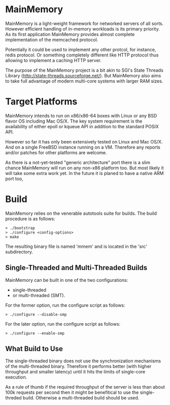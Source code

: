 MainMemory
===========

MainMemory is a light-weight framework for networked servers of all sorts.
However efficient handling of in-memory workloads is its primary priority.
As its first application MainMemory provides almost complete implementation
of the memcached protocol.

Potentially it could be used to implement any other protcol, for instance,
redis protocol. Or something completely different like HTTP protocol thus
allowing to implement a caching HTTP server.

The purpose of the MainMemory project is a bit akin to SGI's State Threads
Library (http://state-threads.sourceforge.net/). But MainMemory also aims
to take full advantage of modern multi-core systems with larger RAM sizes.

# Target Platforms

MainMemory intends to run on x86/x86-64 boxes with Linux or any BSD flavor
OS including Mac OS/X. The key system requirement is the availability of
either epoll or kqueue API in addition to the standard POSIX API.

However so far it has only been extensively tested on Linux and Mac OS/X.
And on a single FreeBSD instance running on a VM. Therefore any reports
and/or patches for other platforms are welcome.

As there is a not-yet-tested "generic architecture" port there is a slim
chance MainMemory will run on any non-x86 platform too. But most likely
it will take some extra work yet. In the future it is planed to have a
native ARM port too,

# Build

MainMemory relies on the venerable autotools suite for builds. The build
procedure is as follows:

```
> ./bootstrap
> ./configure <config-options>
> make
```

The resulting binary file is named 'mmem' and is located in the 'src'
subdirectory.

## Single-Threaded and Multi-Threaded Builds

MainMemory can be built in one of the two configurations:

- single-threaded
- or multi-threaded (SMT).

For the former option, run the configure script as follows:

```
> ./configure --disable-smp
```

For the later option, run the configure script as follows:

```
> ./configure --enable-smp
```

## What Build to Use

The single-threaded binary does not use the synchronization mechanisms of the
multi-threaded binary. Therefore it performs better (with higher throughput
and smaller latency) until it hits the limits of single-core execution.

As a rule of thumb if the required throughput of the server is less than about
100k requests per second then it might be benefitical to use the single-threded
build. Otherwise a multi-threaded build should be used.
